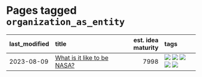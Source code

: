 # Pages tagged `organization_as_entity`

|last_modified|title|est. idea maturity|tags
|:---|:---|---:|:---|
|2023-08-09|[What is it like to be NASA?](../what_is_it_like_to_be_nasa.md)|7998|[![](https://img.shields.io/badge/tag-disunity_of_identity-a3a5e9)](../tags/disunity_of_identity.md) [![](https://img.shields.io/badge/tag-organization_as_entity-a682e)](../tags/organization_as_entity.md) [![](https://img.shields.io/badge/tag-philosophy-35d420)](../tags/philosophy.md) [![](https://img.shields.io/badge/tag-society_of_mind-1661bc)](../tags/society_of_mind.md) [![](https://img.shields.io/badge/tag-theory_of_mind-296bb1)](../tags/theory_of_mind.md)|